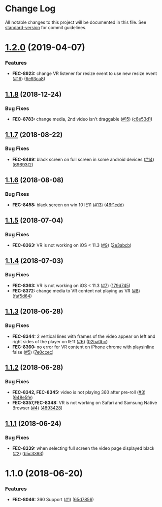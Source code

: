# Change Log

All notable changes to this project will be documented in this file. See [standard-version](https://github.com/conventional-changelog/standard-version) for commit guidelines.

<a name="1.2.0"></a>
# [1.2.0](https://github.com/kaltura/playkit-js-vr/compare/v1.1.8...v1.2.0) (2019-04-07)


### Features

* **FEC-8923:** change VR listener for resize event to use new resize event ([#16](https://github.com/kaltura/playkit-js-vr/issues/16)) ([6e93ca8](https://github.com/kaltura/playkit-js-vr/commit/6e93ca8))



<a name="1.1.8"></a>
## [1.1.8](https://github.com/kaltura/playkit-js-vr/compare/v1.1.7...v1.1.8) (2018-12-24)


### Bug Fixes

* **FEC-8783:** change media, 2nd video isn't draggable ([#15](https://github.com/kaltura/playkit-js-vr/issues/15)) ([c8e53d1](https://github.com/kaltura/playkit-js-vr/commit/c8e53d1))



<a name="1.1.7"></a>
## [1.1.7](https://github.com/kaltura/playkit-js-vr/compare/v1.1.6...v1.1.7) (2018-08-22)


### Bug Fixes

* **FEC-8489:** black screen on full screen in some android devices ([#14](https://github.com/kaltura/playkit-js-vr/issues/14)) ([69693f2](https://github.com/kaltura/playkit-js-vr/commit/69693f2))



<a name="1.1.6"></a>
## [1.1.6](https://github.com/kaltura/playkit-js-vr/compare/v1.1.5...v1.1.6) (2018-08-08)


### Bug Fixes

* **FEC-8458:** black screen on win 10 IE11 ([#13](https://github.com/kaltura/playkit-js-vr/issues/13)) ([46f1cdd](https://github.com/kaltura/playkit-js-vr/commit/46f1cdd))



<a name="1.1.5"></a>
## [1.1.5](https://github.com/kaltura/playkit-js-vr/compare/v1.1.4...v1.1.5) (2018-07-04)


### Bug Fixes

* **FEC-8363:** VR is not working on iOS < 11.3 ([#9](https://github.com/kaltura/playkit-js-vr/issues/9)) ([2e3abcb](https://github.com/kaltura/playkit-js-vr/commit/2e3abcb))



<a name="1.1.4"></a>
## [1.1.4](https://github.com/kaltura/playkit-js-vr/compare/v1.1.3...v1.1.4) (2018-07-03)


### Bug Fixes

* **FEC-8363:** VR is not working on iOS < 11.3 ([#7](https://github.com/kaltura/playkit-js-vr/issues/7)) ([179d745](https://github.com/kaltura/playkit-js-vr/commit/179d745))
* **FEC-8372:** change media to VR content not playing as VR ([#8](https://github.com/kaltura/playkit-js-vr/issues/8)) ([faf5d64](https://github.com/kaltura/playkit-js-vr/commit/faf5d64))



<a name="1.1.3"></a>
## [1.1.3](https://github.com/kaltura/playkit-js-vr/compare/v1.1.2...v1.1.3) (2018-06-28)


### Bug Fixes

* **FEC-8344:** 2 vertical lines with frames of the video appear on left and right sides of the player on IE11 ([#6](https://github.com/kaltura/playkit-js-vr/issues/6)) ([02ba0bc](https://github.com/kaltura/playkit-js-vr/commit/02ba0bc))
* **FEC-8360:** no error for VR content on iPhone chrome with playsinline false ([#5](https://github.com/kaltura/playkit-js-vr/issues/5)) ([7e0ccec](https://github.com/kaltura/playkit-js-vr/commit/7e0ccec))



<a name="1.1.2"></a>
## [1.1.2](https://github.com/kaltura/playkit-js-vr/compare/v1.1.1...v1.1.2) (2018-06-28)


### Bug Fixes

* **FEC-8342, FEC-8345:** video is not playing 360 after pre-roll ([#3](https://github.com/kaltura/playkit-js-vr/issues/3)) ([648e5fe](https://github.com/kaltura/playkit-js-vr/commit/648e5fe))
* **FEC-8357,FEC-8348:** VR is not working on Safari and Samsung Native Browser ([#4](https://github.com/kaltura/playkit-js-vr/issues/4)) ([4893428](https://github.com/kaltura/playkit-js-vr/commit/4893428))



<a name="1.1.1"></a>
## [1.1.1](https://github.com/kaltura/playkit-js-vr/compare/v1.1.0...v1.1.1) (2018-06-24)


### Bug Fixes

* **FEC-8339:** when selecting full screen the video page displayed black ([#2](https://github.com/kaltura/playkit-js-vr/issues/2)) ([b5c3393](https://github.com/kaltura/playkit-js-vr/commit/b5c3393))



<a name="1.1.0"></a>
# 1.1.0 (2018-06-20)


### Features

* **FEC-8046:** 360 Support ([#1](https://github.com/kaltura/playkit-js-vr/issues/1)) ([65d7856](https://github.com/kaltura/playkit-js-vr/commit/65d7856))
